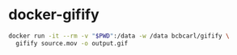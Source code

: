# docker-gifify

```bash
docker run -it --rm -v "$PWD":/data -w /data bcbcarl/gifify \
  gifify source.mov -o output.gif
```
